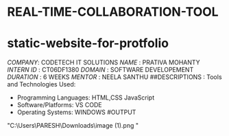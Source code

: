 # REAL-TIME-COLLABORATION-TOOL
# static-website-for-protfolio
*COMPANY*: CODETECH IT SOLUTIONS
*NAME* : PRATIVA MOHANTY
*INTERN ID* : CT06DF1380
*DOMAIN* : SOFTWARE DEVELOPEMENT
*DURATION* : 6 WEEKS 
*MENTOR* : NEELA SANTHU
##DESCRIPTIONS : 
Tools and Technologies Used:
 * Programming Languages: HTML,CSS JavaScript
 * Software/Platforms: VS CODE
 * Operating Systems: WINDOWS
#OUTPUT

"C:\Users\PARESH\Downloads\image (1).png "

